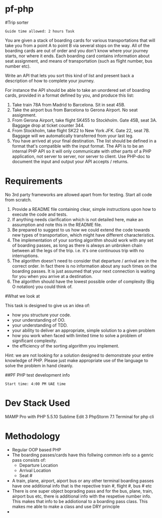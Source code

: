pf-php
======

#Trip sorter

	Guide time allowed: 2 hours Task

You are given a stack of boarding cards for various transportations that will take you from a point A to point B via several stops on the way. All of the boarding cards are out of order and you don't know where your journey starts, nor where it ends. Each boarding card contains information about seat assignment, and means of transportation (such as flight number, bus number etc).

Write an API that lets you sort this kind of list and present back a description of how to complete your journey.

For instance the API should be able to take an unordered set of boarding cards, provided in a format defined by you, and produce this list:

1. Take train 78A from Madrid to Barcelona. Sit in seat 45B.
2. Take the airport bus from Barcelona to Gerona Airport. No seat assignment.
3. From Gerona Airport, take flight SK455 to Stockholm. Gate 45B, seat 3A. Baggage drop at ticket counter 344.
4. From Stockholm, take flight SK22 to New York JFK. Gate 22, seat 7B. Baggage will we automatically transferred from your last leg.
5. You have arrived at your final destination.
The list should be defined in a format that's compatible with the input format. The API is to be an internal PHP API so it will only communicate with other parts of a PHP application, not server to server, nor server to client. Use PHP-doc to document the input and output your API accepts / returns.

# Requirements

No 3rd party frameworks are allowed apart from for testing. Start all code from scratch.

1. Provide a README file containing clear, simple instructions upon how to execute the code and tests.
2. If anything needs clarification which is not detailed here, make an assumption and note this in the README file.
3. Be prepared to suggest to us how we could extend the code towards new types of transportation, which might have different characteristics.
4. The implementation of your sorting algorithm should work with any set of boarding passes, as long as there is always an unbroken chain between all the legs of the trip. i.e. it's one continuous trip with no interruptions.
5. The algorithm doesn't need to consider that departure / arrival are in the correct order. In fact there is no information about any such times on the boarding passes. It is just assumed that your next connection is waiting for you when you arrive at a destination.
6. The algorithm should have the lowest possible order of complexity (Big O notation) you could think of.

#What we look at

This task is designed to give us an idea of:

- how you structure your code.
- your understanding of OO.
- your understanding of TDD.
- your ability to deliver an appropriate, simple solution to a given problem
- how you work when faced with limited time to solve a problem of significant
complexity.
- the efficiency of the sorting algorithm you implement.

Hint: we are not looking for a solution designed to demonstrate your entire knowledge of PHP. Please just make appropriate use of the language to solve the problem in hand cleanly.


##PF PHP test development info

	Start time: 4:00 PM UAE time

# Dev Stack Used

MAMP Pro with PHP 5.5.10
Sublime Edit 3
PhpStorm 7.1
Terminal for php cli


# Methodology

- Regular OOP based PHP
- The boarding passes/cards have this follwing common info so a genric pass consists of:
	- Departure Location
	- Arrival Location
	- Seat #
- A train, plane, airport, aiport bus or any other terminal boarding passes have one additional info that is the repective train #, flight #, bus # etc
- There is one super object boprading pass and for the bus, plane, train, airport bus etc, there is additional info with the respetive number info. This makes that info to be addiotional to a boarding pass class. This makes me able to make a class and use DRY principle
- 









